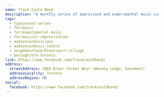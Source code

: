 ```yaml
---
name: Track Could Bend
description: "A monthly series of improvised and experimental music curated by Mechanical Forest Sound. Described as 'improvised music and weird rock offshoots,' the series features local and international experimental musicians performing at Wenona Lodge. Running since 2015, Track Could Bend showcases diverse approaches to improvisation, noise, and avant-garde music in an intimate basement venue setting."
tags:
  - type/event-series
  - for/music
  - for/experimental-music
  - for/musical-improvisation
  - audience/musicians
  - audience/music-lovers
  - neighbourhood/bloorcourt-village
  - borough/old-toronto
link: https://www.facebook.com/trackcouldbend/
address:
  streetAddress: 1069 Bloor Street West (Wenona Lodge, basement)
  addressLocality: Toronto
  addressRegion: ON
social:
  facebook: https://www.facebook.com/trackcouldbend/
---
```

